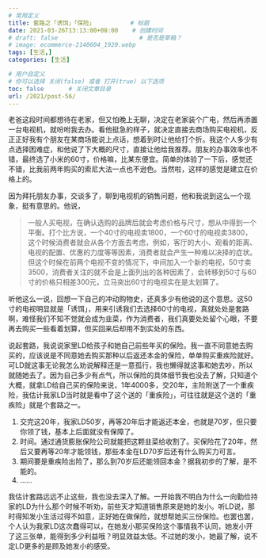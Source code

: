 ```yaml
---
# 常用定义
title: 套路之「诱饵」「保险」          # 标题
date: 2021-03-26T13:13:00+08:00    # 创建时间
# draft: false                       # 是否是草稿？
# image: ecommerce-2140604_1920.webp
tags: [生活,]
categories: [生活]

# 用户自定义
# 你可以选择 关闭(false) 或者 打开(true) 以下选项
toc: false       # 关闭文章目录
url: /2021/post-56/
---
```


老爸这段时间都想待在老家，但又怕晚上无聊，决定在老家装个广电，然后再添置一台电视机，就吩咐我去办。看他挺急的样子，就决定直接去商场购买电视机，反正正好我有个朋友在某商场能说上点话，想着到时让他给打个折。我这个人多少有点选择困难症，和他说了下大概的尺寸，直接让他给我推荐。朋友的办事效率也不错，最终选了小米的60寸，价格嘛，比某东便宜。简单的体验了一下后，感觉还不错，比我前两年购买的索尼大法一点也不逊色。当然啦，这样的感觉是建立在价格上的。

因为拜托朋友办事，交谈多了，聊到电视机的销售问题，他和我说到这么一个现象，挺有意思的。他说，

> 一般人买电视，在确认选购的品牌后就会考虑价格与尺寸，想从中得到一个平衡。打个比方说，一个40寸的电视卖1800，一个60寸的电视卖3800，这个时候消费者就会从各个方面去考虑，例如，客厅的大小、观看的距离、电视的配置、优惠的力度等等因素，消费者就会产生一种难以决择的症状。但这个时候在前两个电视不变的情况下，中间加入一个新的电视，50寸卖3500，消费者关注的就不会是上面列出的各种因素了，会转移到50寸与60寸的价格只相差300元，立马突出60寸的电视实在是太划算了。

听他这么一说，回想一下自己的冲动购物史，还真多少有他说的这个意思。这50寸的电视明显就是「诱饵」，用来引诱我们去选择60寸的电视，真就处处是套路啊，难怪我们不知不觉就会成为韭菜，作为消费者，我们真要处处留个心眼，不要再去购买一些看着划算，但买回来后却用不到实处的东西。

说起套路，我说说家里LD给孩子和她自己前些年买的保险。我一直不同意她去购买的，应该说是不同意她去购买那种以后返还本金的保险，单单购买重疾险就好。可LD就这事无论我怎么劝说解释还是一意孤行，我也懒得就这事和她去吵，所以就随她去了。因为自己多少有点气，所以保险的具体细节我也没去了解，只知道个大概，就拿LD给自己买的保险来说，1年4000多，交20年，主险附送了一个重疾险，我估计我家LD当时就是看中了这个送的「重疾险」，可往往就是这个送的「重疾险」就是个套路之一。

1. 交完这20年，我家LD50岁，再等20年后才能返还本金，也就是70岁，但只要你领了钱，基本上后面就没有保障了。
2. 时间。通过通货膨胀保险公司就能把这颗韭菜给收割了。买保险花了20年，然后又要再等20年才能领钱，那些本金在LD70岁后还有什么购买力可言。
3. 期间要是重疾险出险了，那么到70岁后还能领回本金？据我初步的了解，是不能的。
4. ……

我估计套路远远不止这些，我也没去深入了解。一开始我不明白为什么一向勤俭持家的LD为什么那个时候不听劝，前些天才知道销售原来是她的发小。听LD说，那时得知发小生活过得不如意，正好她在做保险，就想帮她买三份保险。也罢也罢，个人认为我家LD这次蠢得可以，在她发小那买保险这个事情我不认同，她发小开了这三张单，能得到多少利益哦？明显效益太低。不过她的发小，她最了解，说不定LD更多的是顾及她发小的感受。